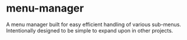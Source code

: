 # menu-manager
A menu manager built for easy efficient handling of various sub-menus. Intentionally designed to be simple to expand upon in other projects.
